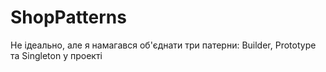 # ShopPatterns

Не ідеально, але я намагався об'єднати три патерни: Builder, Prototype та Singleton у проектi
